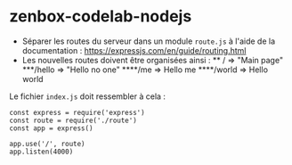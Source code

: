 # zenbox-codelab-nodejs

* Séparer les routes du serveur dans un module `route.js` à l'aide de la documentation : https://expressjs.com/en/guide/routing.html
* Les nouvelles routes doivent être organisées ainsi :
** / => "Main page"
***/hello => "Hello no one"
****/me => Hello me
****/world => Hello world


Le fichier `index.js` doit ressembler à cela : 

```
const express = require('express')
const route = require('./route')
const app = express()

app.use('/', route)
app.listen(4000)
```
